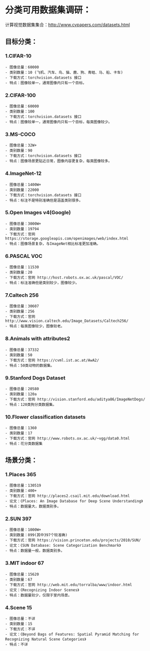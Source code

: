 # 分类可用数据集调研：

计算视觉数据集集合：http://www.cvpapers.com/datasets.html

## 目标分类：

### 1.CIFAR-10

    - 图像总量：60000
    - 类别数量：10 (飞机、汽车、鸟、猫、鹿、狗、青蛙、马、船、卡车)
    - 下载方式：torchvision.datasets 接口
    - 特点：图像较单一，通常图像内只有一个目标。
    
### 2.CIFAR-100

    - 图像总量：60000
    - 类别数量：100
    - 下载方式：torchvision.datasets 接口
    - 特点：图像较单一，通常图像内只有一个目标，每类图像较少。
    
### 3.MS-COCO

    - 图像总量：32W+
    - 类别数量：90
    - 下载方式：torchvision.datasets 接口
    - 特点：图像场景更贴近日常，图像内容更复杂，每类图像较多。
    
### 4.ImageNet-12

    - 图像总量：1400W+
    - 类别数量：22000
    - 下载方式：torchvision.datasets 接口
    - 特点：标注不是特别准确但是涵盖类别很多。
    
### 5.Open Images v4(Google)

    - 图像总量：3000W+
    - 类别数量：19794
    - 下载方式：官网 https://storage.googleapis.com/openimages/web/index.html
    - 特点：图像场景复杂，与ImageNet相比标准更加准确。

### 6.PASCAL VOC

    - 图像总量：11530
    - 类别数量：20
    - 下载方式：官网 http://host.robots.ox.ac.uk/pascal/VOC/
    - 特点：标注准确但是类别较少，图像较少。


### 7.Caltech 256

    - 图像总量：30607
    - 类别数量：256
    - 下载方式：官网 http://www.vision.caltech.edu/Image_Datasets/Caltech256/
    - 特点：每类图像较少，图像较老。

### 8.Animals with attributes2

    - 图像总量：37332
    - 类别数量：50
    - 下载方式：官网 https://cvml.ist.ac.at/AwA2/
    - 特点：50类动物的数据集。

### 9.Stanford Dogs Dataset

    - 图像总量：20580
    - 类别数量：120a
    - 下载方式：官网 http://vision.stanford.edu/aditya86/ImageNetDogs/
    - 特点：120类狗分类数据集。
    
### 10.Flower classification datasets

    - 图像总量：1360
    - 类别数量：17
    - 下载方式：官网 http://www.robots.ox.ac.uk/~vgg/data0.html
    - 特点：花分类数据集
    
## 场景分类：

### 1.Places 365

    - 图像总量：130519
    - 类别数量：400+
    - 下载方式：官网 http://places2.csail.mit.edu/download.html
    - 论文：《Places: An Image Database for Deep Scene Understanding》
    - 特点：数据量大，数据类别多。

### 2.SUN 397

    - 图像总量：1000W+
    - 类别数量：899(其中397个较准确)
    - 下载方式：官网 https://vision.princeton.edu/projects/2010/SUN/
    - 论文：《SUN Database: Scene Categorization Benchmark》
    - 特点：数据量一般，数据类别多。

### 3.MIT indoor 67

    - 图像总量：15620
    - 类别数量：67
    - 下载方式：官网 http://web.mit.edu/torralba/www/indoor.html
    - 论文：《Recognizing Indoor Scenes》
    - 特点：数据量较少，仅限于室内场景。

### 4.Scene 15

    - 图像总量：不详
    - 类别数量：15
    - 下载方式：不详
    - 论文：《Beyond Bags of Features: Spatial Pyramid Matching for Recognizing Natural Scene Categories》
    - 特点：不详
